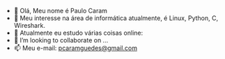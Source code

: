 - 👋 Olá, Meu nome é Paulo Caram
- 👀 Meu interesse na área de informática atualmente, é Linux, Python, C, Wireshark.
- 🌱 Atualmente eu estudo várias coisas online: 
- 💞️ I’m looking to collaborate on ...
- 📫 Meu e-mail: pcaramguedes@gmail.com


<!---
pcaramguedes/pcaramguedes is a ✨ special ✨ repository because its `README.md` (this file) appears on your GitHub profile.
You can click the Preview link to take a look at your changes.
--->
